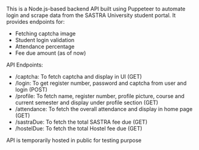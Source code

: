 This is a Node.js-based backend API built using Puppeteer to automate login and scrape data from the SASTRA University student portal. It provides endpoints for:

- Fetching captcha image
- Student login validation
- Attendance percentage
- Fee due amount
  (as of now)

API Endpoints:
 - /captcha: To fetch captcha and display in UI (GET)
 - /login: To get register number, password and captcha from user and login (POST)
 - /profile: To fetch name, register number, profile picture, course and current semester and display under profile section (GET)
 - /attendance: To fetch the overall attendance and display in home page (GET)
 - /sastraDue: To fetch the total SASTRA fee due (GET)
 - /hostelDue: To fetch the total Hostel fee due (GET)

API is temporarily hosted in public for testing purpose
